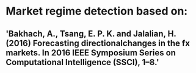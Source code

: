 # Market regime detection based on:
## 'Bakhach, A., Tsang, E. P. K. and Jalalian, H. (2016) Forecasting directionalchanges in the fx markets. In 2016 IEEE Symposium Series on Computational Intelligence (SSCI), 1–8.'
